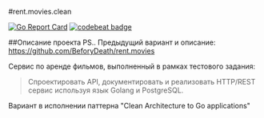 #rent.movies.clean

[![Go Report Card](https://goreportcard.com/badge/github.com/BeforyDeath/rent.movies.clean)](https://goreportcard.com/report/github.com/BeforyDeath/rent.movies.clean)
[![codebeat badge](https://codebeat.co/badges/7b7c6cf3-2bbc-4649-82a2-b79b6c0ab4ed)](https://codebeat.co/projects/github-com-beforydeath-rent-movies-clean)

##Описание проекта
PS.. Предыдущий вариант и описание: https://github.com/BeforyDeath/rent.movies

Сервис по аренде фильмов, выполненный в рамках тестового задания:
>Спроектировать API, документировать и реализовать HTTP/REST сервис используя язык Golang и PostgreSQL.

Вариант в исполнении паттерна "Clean Architecture to Go applications"


